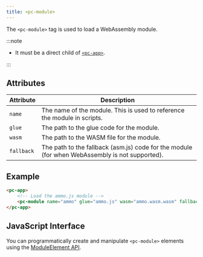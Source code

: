 ```yaml
---
title: <pc-module>
---
```


The `<pc-module>` tag is used to load a WebAssembly module.

:::note

* It must be a direct child of [`<pc-app>`](pc-app.md).

:::

## Attributes

| Attribute | Description |
| --- | --- |
| `name` | The name of the module. This is used to reference the module in scripts. |
| `glue` | The path to the glue code for the module. |
| `wasm` | The path to the WASM file for the module. |
| `fallback` | The path to the fallback (asm.js) code for the module (for when WebAssembly is not supported). |

## Example

```html
<pc-app>
    <!-- Load the ammo.js module -->
    <pc-module name="ammo" glue="ammo.js" wasm="ammo.wasm.wasm" fallback="ammo.wasm.js"></pc-module>
</pc-app>
```

## JavaScript Interface

You can programmatically create and manipulate `<pc-module>` elements using the [ModuleElement API](https://api.playcanvas.com/classes/EngineWebComponents.ModuleElement.html).
